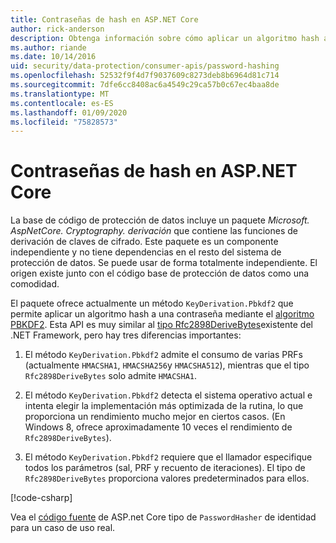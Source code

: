 ```yaml
---
title: Contraseñas de hash en ASP.NET Core
author: rick-anderson
description: Obtenga información sobre cómo aplicar un algoritmo hash a las contraseñas mediante las API de protección de datos de ASP.NET Core.
ms.author: riande
ms.date: 10/14/2016
uid: security/data-protection/consumer-apis/password-hashing
ms.openlocfilehash: 52532f9f4d7f9037609c8273deb8b6964d81c714
ms.sourcegitcommit: 7dfe6cc8408ac6a4549c29ca57b0c67ec4baa8de
ms.translationtype: MT
ms.contentlocale: es-ES
ms.lasthandoff: 01/09/2020
ms.locfileid: "75828573"
---
```

# <a name="hash-passwords-in-aspnet-core"></a>Contraseñas de hash en ASP.NET Core

La base de código de protección de datos incluye un paquete *Microsoft. AspNetCore. Cryptography. derivación* que contiene las funciones de derivación de claves de cifrado. Este paquete es un componente independiente y no tiene dependencias en el resto del sistema de protección de datos. Se puede usar de forma totalmente independiente. El origen existe junto con el código base de protección de datos como una comodidad.

El paquete ofrece actualmente un método `KeyDerivation.Pbkdf2` que permite aplicar un algoritmo hash a una contraseña mediante el [algoritmo PBKDF2](https://tools.ietf.org/html/rfc2898#section-5.2). Esta API es muy similar al [tipo Rfc2898DeriveBytes](/dotnet/api/system.security.cryptography.rfc2898derivebytes)existente del .NET Framework, pero hay tres diferencias importantes:

1. El método `KeyDerivation.Pbkdf2` admite el consumo de varias PRFs (actualmente `HMACSHA1`, `HMACSHA256`y `HMACSHA512`), mientras que el tipo `Rfc2898DeriveBytes` solo admite `HMACSHA1`.

2. El método `KeyDerivation.Pbkdf2` detecta el sistema operativo actual e intenta elegir la implementación más optimizada de la rutina, lo que proporciona un rendimiento mucho mejor en ciertos casos. (En Windows 8, ofrece aproximadamente 10 veces el rendimiento de `Rfc2898DeriveBytes`).

3. El método `KeyDerivation.Pbkdf2` requiere que el llamador especifique todos los parámetros (sal, PRF y recuento de iteraciones). El tipo de `Rfc2898DeriveBytes` proporciona valores predeterminados para ellos.

[!code-csharp[](password-hashing/samples/passwordhasher.cs)]

Vea el [código fuente](https://github.com/dotnet/AspNetCore/blob/master/src/Identity/Extensions.Core/src/PasswordHasher.cs) de ASP.net Core tipo de `PasswordHasher` de identidad para un caso de uso real.
